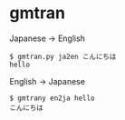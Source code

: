 # gmtran

Japanese → English
```shell
$ gmtran.py ja2en こんにちは
hello
```

English → Japanese
```shell
$ gmtrany en2ja hello
こんにちは
```
